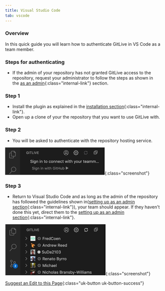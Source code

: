```yaml
---
title: Visual Studio Code
tab: vscode
---
```

### Overview

In this quick guide you will learn how to authenticate GitLive in VS Code as a team member.

### Steps for authenticating

* If the admin of your repository has not granted GitLive access to the repository, request your administrator to follow the steps as shown in the [as an admin](docs/admin){:class="internal-link"} section.

### Step 1

* Install the plugin as explained in the [installation section](/){:class="internal-link"}.
* Open up a clone of your the repository that you want to use GitLive with.

### Step 2

* You will be asked to authenticate with the repository hosting service.

![Authenticate with repository hosting service](/uploads/vscode-sign-in.jpg "Sign in"){:class="screenshot"}

### Step 3

* Return to Visual Studio Code and as long as the admin of the repository has followed the guidelines shown in([setting up as an admin section](/docs/admin){:class="internal-link"}), your team should appear. If they haven't done this yet, direct them to the [setting up as an admin section](/docs/admin){:class="internal-link"}.

![Confirm installation](/uploads/vscode-installed.jpg  "Confirm installation"){:class="screenshot"}


[Suggest an Edit to this Page](https://github.com/GitLiveApp/documentation/edit/master/_sections/teammember-vscode.md){:class="uk-button uk-button-success"}
